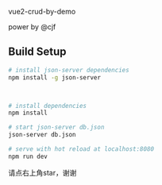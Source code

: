 
vue2-crud-by-demo   

power by @cjf

## Build Setup

``` bash
# install json-server dependencies
npm install -g json-server



# install dependencies
npm install

# start json-server db.json
json-server db.json

# serve with hot reload at localhost:8080
npm run dev


```
请点右上角star，谢谢
